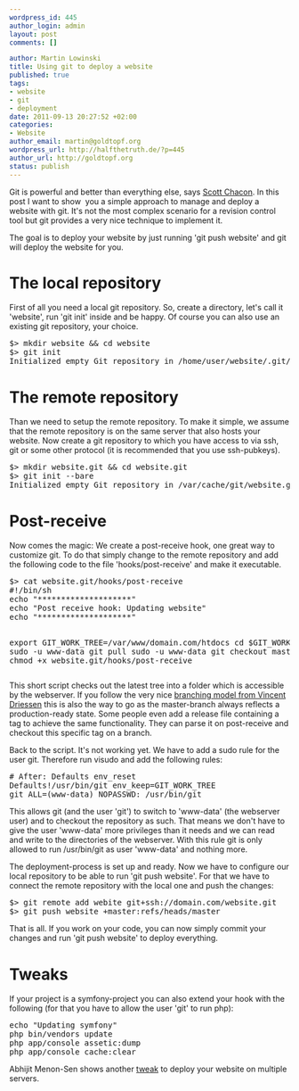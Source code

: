 ```yaml
--- 
wordpress_id: 445
author_login: admin
layout: post
comments: []

author: Martin Lowinski
title: Using git to deploy a website
published: true
tags: 
- website
- git
- deployment
date: 2011-09-13 20:27:52 +02:00
categories: 
- Website
author_email: martin@goldtopf.org
wordpress_url: http://halfthetruth.de/?p=445
author_url: http://goldtopf.org
status: publish
---
```

Git is powerful and better than everything else, says <a href="http://whygitisbetterthanx.com/">Scott Chacon</a>. In this post I want to show&nbsp; you a simple approach to manage and deploy a website with git. It's not the most complex scenario for a revision control tool but git provides a very nice technique to implement it.

The goal is to deploy your website by just running 'git push website' and git will deploy the website for you.
<h1>The local repository</h1>
First of all you need a local git repository. So, create a directory, let's call it 'website', run 'git init' inside and be happy. Of course you can also use an existing git repository, your choice.
<pre lang="bash" escaped="true">$> mkdir website &amp;&amp; cd website
$> git init
Initialized empty Git repository in /home/user/website/.git/</pre>
<h1>The remote repository</h1>
Than we need to setup the remote repository. To make it simple, we assume that the remote repository is on the same server that also hosts your website. Now create a git repository to which you have access to via ssh, git or some other protocol (it is recommended that you use ssh-pubkeys).
<pre lang="bash" escaped="true">$> mkdir website.git &amp;&amp; cd website.git
$> git init --bare
Initialized empty Git repository in /var/cache/git/website.git/</pre>
<h1>Post-receive</h1>
Now comes the magic: We create a post-receive hook, one great way to customize git. To do that simply change to the remote repository and add the following code to the file 'hooks/post-receive' and make it executable.
<pre lang="bash" escaped="true">$> cat website.git/hooks/post-receive
#!/bin/sh
echo "********************"
echo "Post receive hook: Updating website"
echo "********************"

export GIT_WORK_TREE=/var/www/domain.com/htdocs
cd $GIT_WORK_TREE
sudo -u www-data git pull
sudo -u www-data git checkout master -f
$> chmod +x website.git/hooks/post-receive</pre>
This short script checks out the latest tree into a folder which is accessible by the webserver. If you follow the very nice <a title="A successful git branching model" href="http://nvie.com/posts/a-successful-git-branching-model/" target="_blank">branching model from Vincent Driessen</a> this is also the way to go as the master-branch always reflects a production-ready state. Some people even add a release file containing a tag to achieve the same functionality. They can parse it on post-receive and checkout this specific tag on a branch.

Back to the script. It's not working yet. We have to add a sudo rule for the user git. Therefore run visudo and add the following rules:
<pre lang="bash" escaped="true"># After: Defaults env_reset
Defaults!/usr/bin/git env_keep=GIT_WORK_TREE
git ALL=(www-data) NOPASSWD: /usr/bin/git</pre>
This allows git (and the user 'git') to switch to 'www-data' (the webserver user) and to checkout the repository as such. That means we don't have to give the user 'www-data' more privileges than it needs and we can read and write to the directories of the webserver. With this rule git is only allowed to run /usr/bin/git as user 'www-data' and nothing more.

The deployment-process is set up and ready. Now we have to configure our local repository to be able to run 'git push website'. For that we have to connect the remote repository with the local one and push the changes:
<pre lang="bash" escaped="true">$> git remote add webite git+ssh://domain.com/website.git
$> git push website +master:refs/heads/master</pre>
That is all. If you work on your code, you can now simply commit your changes and run 'git push website' to deploy everything.
<h1>Tweaks</h1>
If your project is a symfony-project you can also extend your hook with the following (for that you have to allow the user 'git' to run php):
<pre lang="bash" escaped="true">echo "Updating symfony"
php bin/vendors update
php app/console assetic:dump
php app/console cache:clear</pre>
Abhijit Menon-Sen shows another <a href="http://toroid.org/ams/git-website-howto">tweak</a> to deploy your website on multiple servers.
